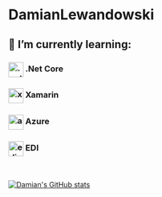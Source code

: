 # DamianLewandowski

## 🌱 I’m currently learning:

### <img align="center" src="https://upload.wikimedia.org/wikipedia/commons/e/ee/.NET_Core_Logo.svg" alt=".net" height="30"/> .Net Core
### <img align="center" src="https://docs.microsoft.com/pl-pl/media/logos/logo_xamarin.svg" alt="xamarin" height="30"/> Xamarin
### <img align="center" src="https://azure.microsoft.com/svghandler/virtual-machines-sharepoint/?width=600&height=315" alt="azure" height="30"/> Azure
### <img align="center" src="https://www.b2brouter.net/uk/wp-content/uploads/sites/4/2018/09/que-es-edi.jpg" alt="edi" height="30"/> EDI

<br/>

[![Damian's GitHub stats](https://github-readme-stats.vercel.app/api?username=gingerninjaa&theme=synthwave&show_icons=true)](https://github.com/anuraghazra/github-readme-stats)
